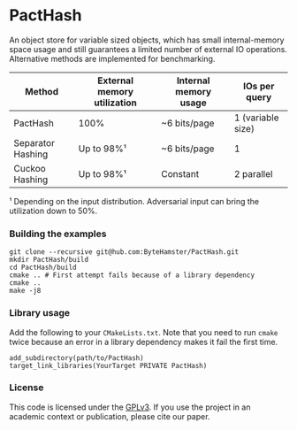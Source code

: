 # PactHash

An object store for variable sized objects, which has small internal-memory space usage
and still guarantees a limited number of external IO operations.
Alternative methods are implemented for benchmarking.

| Method            | External memory utilization | Internal memory usage | IOs per query     |
|-------------------|-----------------------------|-----------------------|-------------------|
| PactHash          | 100%                        | ~6 bits/page          | 1 (variable size) |
| Separator Hashing | Up to 98%¹                  | ~6 bits/page          | 1                 |
| Cuckoo Hashing    | Up to 98%¹                  | Constant              | 2 parallel        |

¹ Depending on the input distribution. Adversarial input can bring the utilization down to 50%.

### Building the examples

```
git clone --recursive git@hub.com:ByteHamster/PactHash.git
mkdir PactHash/build
cd PactHash/build
cmake .. # First attempt fails because of a library dependency
cmake ..
make -j8
```

### Library usage

Add the following to your `CMakeLists.txt`.
Note that you need to run `cmake` twice because an error in a library dependency makes it fail the first time.

```
add_subdirectory(path/to/PactHash)
target_link_libraries(YourTarget PRIVATE PactHash)
```

### License

This code is licensed under the [GPLv3](/LICENSE).
If you use the project in an academic context or publication, please cite our paper.
